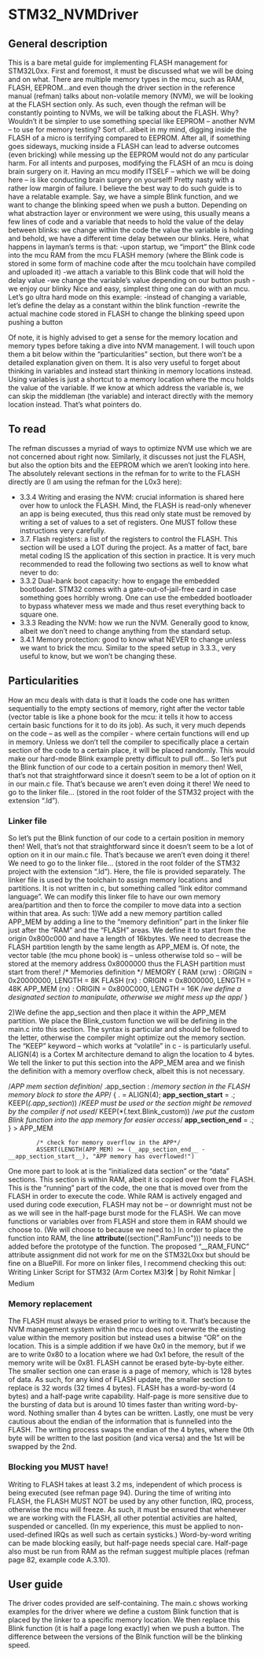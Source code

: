 # STM32_NVMDriver
## General description
This is a bare metal guide for implementing FLASH management for STM32L0xx.
First and foremost, it must be discussed what we will be doing and on what. There are multiple memory types in the mcu, such as RAM, FLASH, EEPROM…and even though the driver section in the reference manual (refman) talks about non-volatile memory (NVM), we will be looking at the FLASH section only. As such, even though the refman will be constantly pointing to NVMs, we will be talking about the FLASH.
Why? Wouldn’t it be simpler to use something special like EEPROM – another NVM – to use for memory testing? Sort of…albeit in my mind, digging inside the FLASH of a micro is terrifying compared to EEPROM. After all, if something goes sideways, mucking inside a FLASH can lead to adverse outcomes (even bricking) while messing up the EEPROM would not do any particular harm. For all intents and purposes, modifying the FLASH of an mcu is doing brain surgery on it. Having an mcu modify ITSELF – which we will be doing here – is like conducting brain surgery on yourself! Pretty nasty with a rather low margin of failure.
I believe the best way to do such guide is to have a relatable example. Say, we have a simple Blink function, and we want to change the blinking speed when we push a button. Depending on what abstraction layer or environment we were using, this usually means a few lines of code and a variable that needs to hold the value of the delay between blinks: we change within the code the value the variable is holding and behold, we have a different time delay between our blinks. Here, what happens in layman’s terms is that:
-upon startup, we “import” the Blink code into the mcu RAM from the mcu FLASH memory (where the Blink code is stored in some form of machine code after the mcu toolchain have compiled and uploaded it)
-we attach a variable to this Blink code that will hold the delay value
-we change the variable’s value depending on our button push
-we enjoy our blinky
Nice and easy, simplest thing one can do with an mcu.
Let’s go ultra hard mode on this example:
-instead of changing a variable, let’s define the delay as a constant within the blink function
-rewrite the actual machine code stored in FLASH to change the blinking speed upon pushing a button

Of note, it is highly advised to get a sense for the memory location and memory types before taking a dive into NVM management. I will touch upon them a bit below within the “particularities” section, but there won’t be a detailed explanation given on them.
It is also very useful to forget about thinking in variables and instead start thinking in memory locations instead. Using variables is just a shortcut to a memory location where the mcu holds the value of the variable. If we know at which address the variable is, we can skip the middleman (the variable) and interact directly with the memory location instead.
That’s what pointers do.


## To read
The refman discusses a myriad of ways to optimize NVM use which we are not concerned about right now. Similarly, it discusses not just the FLASH, but also the option bits and the EEPROM which we aren’t looking into here. The absolutely relevant sections in the refman for to write to the FLASH directly are (I am using the refman for the L0x3 here):
-	3.3.4 Writing and erasing the NVM: crucial information is shared here over how to unlock the FLASH. Mind, the FLASH is read-only whenever an app is being executed, thus this read only state must be removed by writing a set of values to a set of registers. One MUST follow these instructions very carefully.
-	3.7. Flash registers: a list of the registers to control the FLASH. This section will be used a LOT during the project. As a matter of fact, bare metal coding IS the application of this section in practice.
It is very much recommended to read the following two sections as well to know what never to do:
-	3.3.2 Dual-bank boot capacity: how to engage the embedded bootloader. STM32 comes with a gate-out-of-jail-free card in case something goes horribly wrong. One can use the embedded bootloader to bypass whatever mess we made and thus reset everything back to square one.
-	3.3.3 Reading the NVM: how we run the NVM. Generally good to know, albeit we don’t need to change anything from the standard setup.
-	3.4.1 Memory protection: good to know what NEVER to change unless we want to brick the mcu. Similar to the speed setup in 3.3.3., very useful to know, but we won’t be changing these.

## Particularities
How an mcu deals with data is that it loads the code one has written sequentially to the empty sections of memory, right after the vector table (vector table is like a phone book for the mcu: it tells it how to access certain basic functions for it to do its job). As such, it very much depends on the code – as well as the compiler - where certain functions will end up in memory. Unless we don’t tell the compiler to specifically place a certain section of the code to a certain place, it will be placed randomly. This would make our hard-mode Blink example pretty difficult to pull off…
So let’s put the Blink function of our code to a certain position in memory then!
Well, that’s not that straightforward since it doesn’t seem to be a lot of option on it in our main.c file. That’s because we aren’t even doing it there!
We need to go to the linker file… (stored in the root folder of the STM32 project with the extension “.ld”).

### Linker file
So let’s put the Blink function of our code to a certain position in memory then!
Well, that’s not that straightforward since it doesn’t seem to be a lot of option on it in our main.c file. That’s because we aren’t even doing it there!
We need to go to the linker file… (stored in the root folder of the STM32 project with the extension “.ld”). Here, the file is provided separately.
The linker file is used by the toolchain to assign memory locations and partitions. It is not written in c, but something called “link editor command language”. We can modify this linker file to have our own memory area/partition and then to force the compiler to move data into a section within that area. As such:
1)We add a new memory partition called APP_MEM by adding a line to the “memory definition” part in the linker file just after the “RAM” and the “FLASH” areas. We define it to start from the origin 0x800c000 and have a length of 16kbytes. We need to decrease the FLASH partition length by the same length as APP_MEM is. Of note, the vector table (the mcu phone book) is – unless otherwise told so – will be stored at the memory address 0x8000000 thus the FLASH partition must start from there!
/* Memories definition */
MEMORY
{
  RAM    (xrw)    : ORIGIN = 0x20000000,   LENGTH = 8K
  FLASH    (rx)    : ORIGIN = 0x8000000,   LENGTH = 48K
  APP_MEM (rx)		: ORIGIN = 0x800C000,   LENGTH = 16K				/*we define a designated section to manipulate, otherwise we might mess up the app*/
}

2)We define the app_section and then place it within the APP_MEM partition. We place the Blink_custom function we will be defining in the main.c into this section. The syntax is particular and should be followed to the letter, otherwise the compiler might optimize out the memory section. The “KEEP” keyword – which works at “volatile” in c - is particularly useful. ALIGN(4) is a Cortex M architecture demand to align the location to 4 bytes. We tell the linker to put this section into the APP_MEM area and we finish the definition with a memory overflow check, albeit this is not necessary.

  /*APP mem section definition*/
  .app_section :														/*memory section in the FLASH memory block to store the APP*/
  {
  	. = ALIGN(4);
  	__app_section_start__ = .;
  	KEEP(*(.app_section*))												/*KEEP must be used or the section might be removed by the compiler if not used*/
  	KEEP(*(.text.Blink_custom))											/*we put the custom Blink function into the app memory for easier access*/
  	__app_section_end__ = .;
  } > APP_MEM
  
  			/* check for memory overflow in the APP*/
  			ASSERT(LENGTH(APP_MEM) >= (__app_section_end__ - __app_section_start__), "APP memory has overflowed!")

One more part to look at is the “initialized data section” or the “data” sections. This section is within RAM, albeit it is copied over from the FLASH. This is the “running” part of the code, the one that is moved over from the FLASH in order to execute the code. While RAM is actively engaged and used during code execution, FLASH may not be – or downright must not be as we will see in the half-page burst mode for the FLASH. We can move functions or variables over from FLASH and store them in RAM should we choose to. (We will choose to because we need to.) In order to place the function into RAM, the line
__attribute__((section(".RamFunc")))
needs to be added before the prototype of the function. The proposed “__RAM_FUNC” attribute assignment did not work for me on the STM32L0xx but should be fine on a BluePill.
For more on linker files, I recommend checking this out: Writing Linker Script for STM32 (Arm Cortex M3)🛠️ | by Rohit Nimkar | Medium

### Memory replacement
The FLASH must always be erased prior to writing to it. That’s because the NVM management system within the mcu does not overwrite the existing value within the memory position but instead uses a bitwise “OR” on the location. This is a simple addition if we have 0x0 in the memory, but if we are to write 0x80 to a location where we had 0x1 before, the result of the memory write will be 0x81.
FLASH cannot be erased byte-by-byte either. The smaller section one can erase is a page of memory, which is 128 bytes of data. As such, for any kind of FLASH update, the smaller section to replace is 32 words (32 times 4 bytes).
FLASH has a word-by-word (4 bytes) and a half-page write capability. Half-page is more sensitive due to the bursting of data but is around 10 times faster than writing word-by-word. Nothing smaller than 4 bytes can be written.
Lastly, one must be very cautious about the endian of the information that is funnelled into the FLASH. The writing process swaps the endian of the 4 bytes, where the 0th byte will be written to the last position (and vica versa) and the 1st will be swapped by the 2nd.

### Blocking you MUST have!
Writing to FLASH takes at least 3.2 ms, independent of which process is being executed (see refman page 94). During the time of writing into FLASH, the FLASH MUST NOT be used by any other function, IRQ, process, otherwise the mcu will freeze. As such, it must be ensured that whenever we are working with the FLASH, all other potential activities are halted, suspended or cancelled. (In my experience, this must be applied to non-used-defined IRQs as well such as certain systicks.) Word-by-word writing can be made blocking easily, but half-page needs special care. Half-page also must be run from RAM as the refman suggest multiple places (refman page 82, example code A.3.10). 

## User guide
The driver codes provided are self-containing.
The main.c shows working examples for the driver where we define a custom Blink function that is placed by the linker to a specific memory location. We then replace this Blink function (it is half a page long exactly) when we push a button. The difference between the versions of the Blnik function will be the blinking speed.

